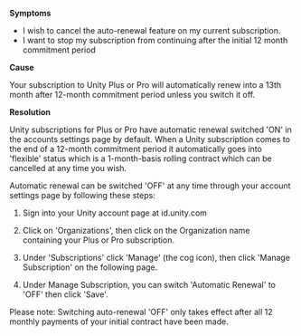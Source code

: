 

**Symptoms**


- I wish to cancel the auto-renewal feature on my current subscription.
- I want to stop my subscription from continuing after the initial 12 month commitment period



**Cause**



Your subscription to Unity Plus or Pro will automatically renew into a 13th month after 12-month commitment period unless you switch it off.



**Resolution**



Unity subscriptions for Plus or Pro have automatic renewal switched 'ON' in the accounts settings page by default. When a Unity subscription comes to the end of a 12-month commitment period it automatically goes into 'flexible' status which is a 1-month-basis rolling contract which can be cancelled at any time you wish.



Automatic renewal can be switched 'OFF' at any time through your account settings page by following these steps:



1. Sign into your Unity account page at id.unity.com



2. Click on 'Organizations', then click on the Organization name containing your Plus or Pro subscription.



3. Under 'Subscriptions' click 'Manage' (the cog icon), then click 'Manage Subscription' on the following page.



4. Under Manage Subscription, you can switch 'Automatic Renewal' to 'OFF' then click 'Save'.



Please note: Switching auto-renewal 'OFF' only takes effect after all 12 monthly payments of your initial contract have been made.





